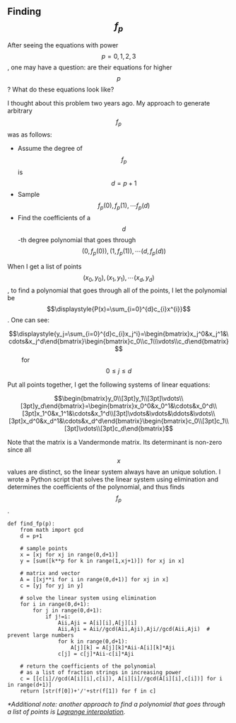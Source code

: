 ## Finding $$f_p$$

After seeing the equations with power $$p=0,1,2,3$$, one may have a question: are their equations for higher $$p$$? What do these equations look like?

I thought about this problem two years ago. My approach to generate arbitrary $$f_p$$ was as follows:

- Assume the degree of $$f_p$$ is $$d=p+1$$
- Sample $$f_p(0),f_p(1),\cdots f_p(d)$$
- Find the coefficients of a $$d$$-th degree polynomial that goes through $$(0,f_p(0)),(1,f_p(1)),\cdots(d,f_p(d))$$

When I get a list of points $$(x_0,y_0),(x_1,y_1),\cdots(x_d,y_d)$$, to find a polynomial that goes through all of the points, I let the polynomial be $$\displaystyle{P(x)=\sum_{i=0}^{d}c_{i}x^{i}}$$. One can see:

$$\displaystyle{y_j=\sum_{i=0}^{d}c_{i}x_j^i}=\begin{bmatrix}x_j^0&x_j^1&\cdots&x_j^d\end{bmatrix}\begin{bmatrix}c_0\\c_1\\\vdots\\c_d\end{bmatrix}$$&emsp;&emsp;  for $$0\le j\le d$$

Put all points together, I get the following systems of linear equations:

$$\begin{bmatrix}y_0\\[3pt]y_1\\[3pt]\vdots\\[3pt]y_d\end{bmatrix}=\begin{bmatrix}x_0^0&x_0^1&\cdots&x_0^d\\[3pt]x_1^0&x_1^1&\cdots&x_1^d\\[3pt]\vdots&\vdots&\ddots&\vdots\\[3pt]x_d^0&x_d^1&\cdots&x_d^d\end{bmatrix}\begin{bmatrix}c_0\\[3pt]c_1\\[3pt]\vdots\\[3pt]c_d\end{bmatrix}$$

Note that the matrix is a Vandermonde matrix. Its determinant is non-zero since all $$x$$ values are distinct, so the linear system always have an unique solution. I wrote a Python script that solves the linear system using elimination and determines the coefficients of the polynomial, and thus finds $$f_p$$.

    def find_fp(p):
        from math import gcd
        d = p+1
    
        # sample points
        x = [xj for xj in range(0,d+1)]
        y = [sum([k**p for k in range(1,xj+1)]) for xj in x]
    
        # matrix and vector
        A = [[xj**i for i in range(0,d+1)] for xj in x]
        c = [yj for yj in y]
    
        # solve the linear system using elimination
        for i in range(0,d+1):
            for j in range(0,d+1):
                if j!=i:
                    Aii,Aji = A[i][i],A[j][i]
                    Aii,Aji = Aii//gcd(Aii,Aji),Aji//gcd(Aii,Aji)  # prevent large numbers
                    for k in range(0,d+1):
                        A[j][k] = A[j][k]*Aii-A[i][k]*Aji
                    c[j] = c[j]*Aii-c[i]*Aji
    
        # return the coefficients of the polynomial
        # as a list of fraction strings in increasing power
        c = [[c[i]//gcd(A[i][i],c[i]), A[i][i]//gcd(A[i][i],c[i])] for i in range(d+1)]
        return [str(f[0])+'/'+str(f[1]) for f in c]

*&#42;Additional note: another approach to find a polynomial that goes through a list of points is [Lagrange interpolation](https://en.wikipedia.org/wiki/Lagrange_polynomial).*

